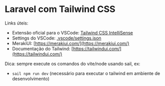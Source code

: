 # Laravel com Tailwind CSS

Links úteis:

-   Extensão oficial para o VSCode: [Tailwind CSS IntelliSense](https://marketplace.visualstudio.com/items?itemName=bradlc.vscode-tailwindcss)
-   Settings do VSCode: [.vscode/settings.json](.vscode/settings.json)
-   MerakiUI: [https://merakiui.com/](https://merakiui.com/)
-   Documentação do Tailwind: [https://tailwindui.com/](https://tailwindui.com/)

Dica: sempre execute os comandos do vite/node usando sail, ex:

-   `sail npm run dev` (necessário para executar o tailwind em ambiente de desenvolvimento)
